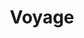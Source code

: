 ---
layout: post
title:  "Voyage"
image: https://farm4.staticflickr.com/3874/14817217414_a8dfb89cd7.jpg
thumbnail: https://farm4.staticflickr.com/3912/14859312574_0a8b733842_n.jpg
dimensionX: 18"
dimensionY: 18"
dimensionZ: 4"
materials: Walnut/Ambrosia Maple/Copper
price:
---